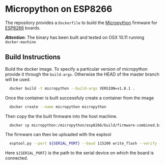 Micropython on ESP8266
======================
The repository provides a `Dockerfile` to build the [Micropython](https://micropython.org/) firmware for [ESP8266](https://en.wikipedia.org/wiki/ESP8266) boards.

***Attention***: The binary has been built and tested on OSX 10.11 running `docker-machine`

Build Instructions
------------------

Build the docker image. To specify a particular version of micropython provide it through the `build-args`. Otherwise the HEAD of the master branch will be used.

```bash
  docker build -t micropython --build-args VERSION=v1.8.1 .
```

Once the container is built successfuly create a container from the image

```bash
  docker create --name micropython micropython
```

Then copy the the built firmware into the host machine.

```bash
  docker cp micropython:/micropython/esp8266/build/firmware-combined.bin firmware-combined.bin
```

The firmware can then be uploaded with the esptool

```bash
  esptool.py --port ${SERIAL_PORT} --baud 115200 write_flash --verify --flash_size=8m 0 firmware-combined.bin
```

Here `${SERIAL_PORT}` is the path to the serial device on which the board is connected.

